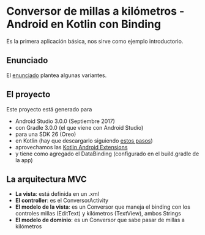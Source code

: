 # Conversor de millas a kilómetros - Android en Kotlin con Binding

Es la primera aplicación básica, nos sirve como ejemplo introductorio.

## Enunciado

El [enunciado](http://algo3.uqbar-project.org/material/ejemplos/dominios/conversor) plantea algunas variantes.

## El proyecto
Este proyecto está generado para

* Android Studio 3.0.0 (Septiembre 2017)
* con Gradle 3.0.0 (el que viene con Android Studio)
* para una SDK 26 (Oreo)
* en Kotlin (hay que descargarlo siguiendo [estos pasos](https://kotlinlang.org/docs/tutorials/kotlin-android.html))
* aprovechamos las [Kotlin Android Extensions](https://antonioleiva.com/kotlin-android-extensions/)
* y tiene como agregado el DataBinding (configurado en el build.gradle de la app)

## La arquitectura MVC

* **La vista**: está definida en un .xml
* **El controller**: es el ConversorActivity
* **El modelo de la vista**: es un Conversor que maneja el binding con los controles millas (EditText) y kilómetros (TextView), ambos Strings
* **El modelo de dominio**: es un Conversor que sabe pasar de millas a kilómetros

